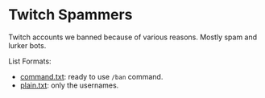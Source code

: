 # Twitch Spammers

Twitch accounts we banned because of various reasons. Mostly spam and lurker bots.

List Formats:

- [command.txt](list/command.txt): ready to use `/ban` command.
- [plain.txt](list/plain.txt): only the usernames.
